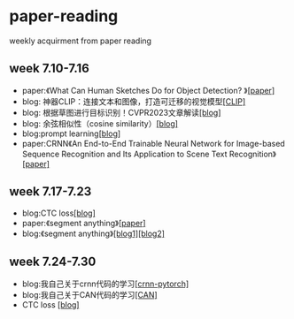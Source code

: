 # paper-reading
weekly acquirment from paper reading

## week 7.10-7.16
* paper:《What Can Human Sketches Do for Object Detection? 》[[paper]](https://arxiv.org/abs/2303.15149#:~:text=Sketches%20are%20highly%20expressive%2C%20inherently%20capturing%20subjective%20and,for%20the%20fundamental%20vision%20task%20of%20object%20detection.)
* blog: 神器CLIP：连接文本和图像，打造可迁移的视觉模型[[CLIP]](https://zhuanlan.zhihu.com/p/493489688)
* blog: 根据草图进行目标识别！CVPR2023文章解读[[blog]](https://zhuanlan.zhihu.com/p/636265455)
* blog: 余弦相似性（cosine similarity）[[blog]](https://blog.csdn.net/zz_dd_yy/article/details/51926305)
* blog:prompt learning[[blog]](https://zhuanlan.zhihu.com/p/595178668)
* paper:CRNN《An End-to-End Trainable Neural Network for Image-based Sequence Recognition and Its Application to Scene Text Recognition》[[paper]](https://arxiv.org/abs/1507.05717)

## week 7.17-7.23
* blog:CTC loss[[blog]](https://zhuanlan.zhihu.com/p/108547594)
* paper:《segment anything》[[paper]](https://arxiv.org/abs/2304.02643)
* blog:《segment anything》[[blog1]](https://zhuanlan.zhihu.com/p/620004338)[[blog2]](https://zhuanlan.zhihu.com/p/619962145)

##  week 7.24-7.30
* blog:我自己关于crnn代码的学习[[crnn-pytorch]](https://blog.csdn.net/qq_61587005/article/details/131933234?spm=1001.2014.3001.5502)
* blog:我自己关于CAN代码的学习[[CAN]](https://blog.csdn.net/qq_61587005/article/details/131940250?spm=1001.2014.3001.5502)
* CTC loss [[blog]](https://zhuanlan.zhihu.com/p/357744044)
